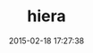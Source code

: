 ---
layout: post
title:  "hiera"
repo:   "puppetlabs/hiera"
date:   2015-02-18 17:27:38
gemurl: https://github.com/puppetlabs/hiera
---